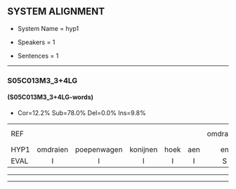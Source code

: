 
## SYSTEM ALIGNMENT

- System Name = hyp1

- Speakers = 1

- Sentences = 1

---

### S05C013M3_3+4LG

#### (S05C013M3_3+4LG-words)

- Cor=12.2%	Sub=78.0%	Del=0.0%	Ins=9.8%

|  |  |  |  |  |  |  |  |  |  |  |  |  |  |  |  |  |  |  |  |  |  |  |  |  |  |  |  |  |  |  |  |  |  |  |  |  |  |  |  |  |  |  |  |  |  |  |  |  |  |  |  |  |  |  |  |  |  |  |  |  |  |  |  |  |  |  |  |  |  |  |  |  |  |  |  |  |  |  |  |  |  |  |
|:--- |:---:|:---:|:---:|:---:|:---:|:---:|:---:|:---:|:---:|:---:|:---:|:---:|:---:|:---:|:---:|:---:|:---:|:---:|:---:|:---:|:---:|:---:|:---:|:---:|:---:|:---:|:---:|:---:|:---:|:---:|:---:|:---:|:---:|:---:|:---:|:---:|:---:|:---:|:---:|:---:|:---:|:---:|:---:|:---:|:---:|:---:|:---:|:---:|:---:|:---:|:---:|:---:|:---:|:---:|:---:|:---:|:---:|:---:|:---:|:---:|:---:|:---:|:---:|:---:|:---:|:---:|:---:|:---:|:---:|:---:|:---:|:---:|:---:|:---:|:---:|:---:|:---:|:---:|:---:|:---:|:---:|:---:|
| REF |  |  |  |  |  | omdraaien | poppenwagen | konijnenhok | *s | * | * | * | * | * | ruziemaken | * | *s | teddybeer | * | dierentuin | paddenstoelen | *(paddenstoel) | verstoppertje | wasmachine | fototoestel |  | * | * | *s | toiletpapier | * | vrachtwagen | * | buurmannen*(buurman) | vogelkooi | olifant | * | schommelen*(schommel) | iedereen |  | schoenenwinkel*(schoenwinkel) | knutselen | * | * | * | ophangen | verjaardag | * | * | * | sprookjesboek | * | tandenborstel | *s | lucifer | slaapkamer | * | * | achterdeur | ziekenhuis | * | *s | * | * | afblijven | *(kabouterboot) | kabouter | washandje*(washandjes) | sneeuwwitje | * | *s | goeiendag | * | * | vakantie |  | *s | limonade | autorijden | eindelijk*(eiland) | familie | chocolade |
| HYP1 | omdraien | poepenwagen | konijnen | hoek | aen | en | die | istiek | ruzie | maken | telefe | tet | dibir | dier | dierentuim | belt | een | stoel | pat | een | stoel | verstoepertje | was | machine | fototoestel | tee | ah | toli | papier | foli | papier | vraag | wagen | burenman | vogelkooi | olifant | sch | schommel | iedereen | schoenwinkel | kusem | kuers | op | opophanden | voor | een | jaardag | ss | spoor | boekjes | sprongbroetjes | tom | de | borstel | jurkis | slaapkamer | aa | acht | achterdeur | ziekenhuis | mi | ss | nieuwsgierig | of | of | blijven | kabaotur | boot | ka | washandjes | sneeuwwip | kis | anten | go | vakantie | a | iemande | auto | rijden | eiland | familie | chocolade |
| EVAL | I | I | I | I | I | S | S | S | S | S | S | S | S | S | S | S | S | S | S | S | S | S | S | S |  | I | S | S | S | S | S | S | S | S |  |  | S | S |  | I | S | S | S | S | S | S | S | S | S | S | S | S | S | S | S |  | S | S |  |  | S | S | S | S | S | S | S | S | S | S | S | S | S | S |  | I | S | S | S | S |  |  |
---

---
